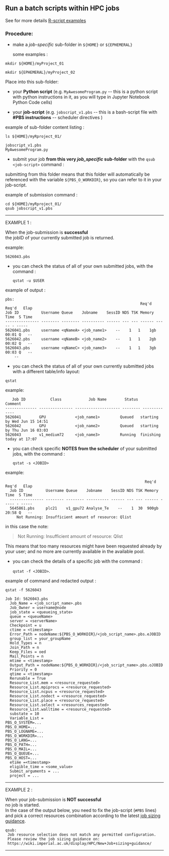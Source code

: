 ## Run a batch scripts within HPC jobs

See for more details [R-script examples](https://github.com/ImperialCollegeLondon/RCS_UserSupport_public/tree/main/RCS_Apps_guides/R_RStudio/R_HPCjob)


### Procedure:

- make a _job-specific_ sub-folder in `${HOME}` or `${EPHEMERAL}`

  some examples :  

 `mkdir ${HOME}/myProject_01`  

 `mkdir ${EPHEMERAL}/myProject_02`  

Place into this sub-folder:

- your **Python script** (e.g. `MyAwesomeProgram.py` -- this is a python script with python instructions in it, as you will type in Jupyter Notebook Python Code cells)  

- your **job-script** (e.g. `jobscript_v1.pbs` -- this is a bash-script file with **#PBS instructions** -- scheduler directives )  

example of sub-folder content listing :
```
ls ${HOME}/myRproject_01/

jobscript_v1.pbs
MyAwesomeProgram.py
```

- submit your job **from this very _job_specific_ sub-folder** with the `qsub <job-script>` command :     

submitting from this folder means that this folder will automatically be referenced with the variable `${PBS_O_WORKDIR}`, so you can refer to it in your job-script.
<!--(see file [01_R_job_script.pbs](/RCS_Apps_guides/R_RStudio/R_HPCjob/01_R_job_script.pbs)  ## fix refs-->  

example of submission command :
```
cd ${HOME}/myRproject_01/
qsub jobscript_v1.pbs
```

---

EXAMPLE 1 :  

When the job-submission is **successful**   
the jobID of your currently submitted job is returned.

example:  
```
5626043.pbs
```

- you can check the status of all of your own submitted jobs, with the command :  

  `qstat -u $USER`

example of output :
```
pbs:
                                                            Req'd  Req'd   Elap
Job ID          Username Queue    Jobname    SessID NDS TSK Memory Time  S Time
--------------- -------- -------- ---------- ------ --- --- ------ ----- - -----
5626041.pbs     username <qNameA> <job_name1>    --    1   1    1gb 00:01 Q   --
5626042.pbs     username <qNameB> <job_name2>    --    1   1    2gb 00:02 Q   --
5626043.pbs     username <qNameC> <job_name3>    --    1   1    3gb 00:03 Q   --
    --
```

- you can check the status of all of your own currently submitted jobs with a different table/info layout:  

`qstat`  

example:   
```
   Job ID           Class            Job Name        Status     Comment
-------------- --------------- -------------------- -------- -------------
5626041        GPU             <job_name1>         Queued   starting by Wed Jun 15 14:51
5626042        GPU             <job_name2>         Queued   starting by Thu Jun 16 03:03
5626043        v1_medium72     <job_name3>         Running  finishing today at 17:07
```


- you can check specific **NOTES from the scheduler** of your submitted jobs, with the command :  

  `qstat -s <JOBID>`

example:  
```
                                                              Req'd  Req'd   Elap
  Job ID          Username Queue    Jobname    SessID NDS TSK Memory Time  S Time
  --------------- -------- -------- ---------- ------ --- --- ------ ----- - -----
  5645861.pbs     plc21    v1_gpu72 Analyse_Te    --    1  30  900gb 20:58 Q   --
     Not Running: Insufficient amount of resource: Qlist
```

in this case the note:

> Not Running: Insufficient amount of resource: Qlist

This means that too many resources might have been requested already by your user; and no more are currently available in the available pool.

- you can check the details of a specific job with the command :

  `qstat -f <JOBID>`.


example of command and redacted output :
```
qstat -f 5626043

Job Id: 5626043.pbs
  Job_Name = <job_script_name>.pbs
  Job_Owner = username@node
  job_state = <queueing_state>
  queue = <queueName>
  server = <serverName>
  Checkpoint = u
  ctime = <timestamp>
  Error_Path = nodeName:${PBS_O_WORKDIR}/<job_script_name>.pbs.eJOBID
  group_list = your_groupName
  Hold_Types = n
  Join_Path = n
  Keep_Files = oed
  Mail_Points = n
  mtime = <timestamp>
  Output_Path = nodeName:${PBS_O_WORKDIR}/<job_script_name>.pbs.oJOBID
  Priority = 0
  qtime = <timestamp>
  Rerunable = True
  Resource_List.mem = <resource_requested>
  Resource_List.mpiprocs = <resource_requested>
  Resource_List.ncpus = <resource_requested>
  Resource_List.nodect = <resource_requested>
  Resource_List.place = <resource_requested>
  Resource_List.select = <resources_requested>
  Resource_List.walltime = <resource_requested>
  substate = 10
  Variable_List =
PBS_O_SYSTEM=...
PBS_O_HOME=...
PBS_O_LOGNAME=...
PBS_O_WORKDIR=...
PBS_O_LANG=...
PBS_O_PATH=...
PBS_O_MAIL=...
PBS_O_QUEUE=...
PBS_O_HOST=...
  etime =<timestamp>
  eligible_time = <some_value>
  Submit_arguments = ...
  project = ...

```


---

EXAMPLE 2 :  

When your job-submission is **NOT successful**  
no job is started.  
In the case of the output below, you need to fix the job-script (`#PBS` lines) and pick a correct resources combination according to the latest [job sizing guidance](https://wiki.imperial.ac.uk/display/HPC/New+Job+sizing+guidance/).

```
qsub:
 Job resource selection does not match any permitted configuration.
 Please review the job sizing guidance on:
 https://wiki.imperial.ac.uk/display/HPC/New+Job+sizing+guidance/
```

---
